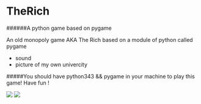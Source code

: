 # TheRich
######A python game based on pygame

An old monopoly game AKA The Rich
based on a module of python called pygame

* sound
* picture of my own univercity

#####You should have python343 && pygame in your machine to play this game!
Have fun !

![](http://a3.qpic.cn/psb?/V108mouZ3hW9qp/alaE.g9Ds43w*4spgxLK2MjwGI0fE9kews*1BYMbhNg!/b/dG4AAAAAAAAA&bo=9gOAAggFLQMFAHc!&rf=viewer_4)
![](http://a3.qpic.cn/psb?/V108mouZ3hW9qp/CABq1Rqn4Ms*xxKlj*dxVFE3WEuy86OhjBm*2oXJ1ic!/b/dBwBAAAAAAAA&bo=9QOAAgAAAAADB1Y!&rf=viewer_4)
